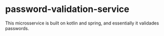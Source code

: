 # password-validation-service
This microsservice is built on kotlin and spring, and essentially it validades passwords.
